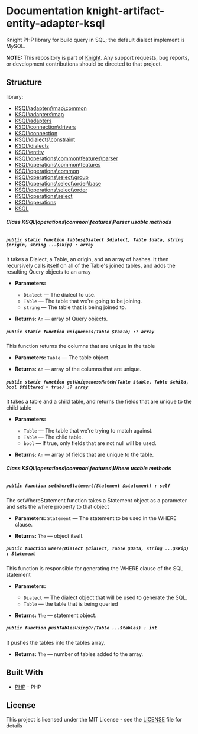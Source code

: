 # Documentation knight-artifact-entity-adapter-ksql

Knight PHP library for build query in SQL; the default dialect implement is MySQL.

**NOTE:** This repository is part of [Knight](https://github.com/energia-source/knight). Any
support requests, bug reports, or development contributions should be directed to
that project.

## Structure

library:
- [KSQL\adapters\map\common](https://github.com/energia-source/knight-artifact-entity-adapter-ksql/tree/main/lib/adapters/map/common)
- [KSQL\adapters\map](https://github.com/energia-source/knight-artifact-entity-adapter-ksql/tree/main/lib/adapters/map)
- [KSQL\adapters](https://github.com/energia-source/knight-artifact-entity-adapter-ksql/tree/main/lib/adapters)
- [KSQL\connection\drivers](https://github.com/energia-source/knight-artifact-entity-adapter-ksql/tree/main/lib/connection/drivers)
- [KSQL\connection](https://github.com/energia-source/knight-artifact-entity-adapter-ksql/tree/main/lib/connection)
- [KSQL\dialects\constraint](https://github.com/energia-source/knight-artifact-entity-adapter-ksql/tree/main/lib/dialects/constraint)
- [KSQL\dialects](https://github.com/energia-source/knight-artifact-entity-adapter-ksql/tree/main/lib/dialects)
- [KSQL\entity](https://github.com/energia-source/knight-artifact-entity-adapter-ksql/tree/main/lib/entity)
- [KSQL\operations\common\features\parser](https://github.com/energia-source/knight-artifact-entity-adapter-ksql/tree/main/lib/operations/common/features/parser)
- [KSQL\operations\common\features](https://github.com/energia-source/knight-artifact-entity-adapter-ksql/tree/main/lib/operations/common/features)
- [KSQL\operations\common](https://github.com/energia-source/knight-artifact-entity-adapter-ksql/tree/main/lib/operations/common)
- [KSQL\operations\select\group](https://github.com/energia-source/knight-artifact-entity-adapter-ksql/tree/main/lib/operations/select/group)
- [KSQL\operations\select\order\base](https://github.com/energia-source/knight-artifact-entity-adapter-ksql/tree/main/lib/operations/select/order/base)
- [KSQL\operations\select\order](https://github.com/energia-source/knight-artifact-entity-adapter-ksql/tree/main/lib/operations/select/order)
- [KSQL\operations\select](https://github.com/energia-source/knight-artifact-entity-adapter-ksql/tree/main/lib/operations/select)
- [KSQL\operations](https://github.com/energia-source/knight-artifact-entity-adapter-ksql/tree/main/lib/operations)
- [KSQL](https://github.com/energia-source/knight-knight-artifact-entity-adapter-ksql/blob/main/lib)

###### ***Class KSQL\operations\common\features\Parser usable methods***

##### `public static function tables(Dialect $dialect, Table $data, string $origin, string ...$skip) : array`

It takes a Dialect, a Table, an origin, and an array of hashes. It then recursively calls itself on all of the Table's joined tables, and adds the resulting Query objects to an array

 * **Parameters:**
   * `Dialect` — The dialect to use.
   * `Table` — The table that we're going to be joining.
   * `string` — The table that is being joined to.

 * **Returns:** `An` — array of Query objects.

##### `public static function uniqueness(Table $table) :? array`

This function returns the columns that are unique in the table

 * **Parameters:** `Table` — The table object.

 * **Returns:** `An` — array of the columns that are unique.

##### `public static function getUniquenessMatch(Table $table, Table $child, bool $filtered = true) :? array`

It takes a table and a child table, and returns the fields that are unique to the child table

 * **Parameters:**
   * `Table` — The table that we're trying to match against.
   * `Table` — The child table.
   * `bool` — If true, only fields that are not null will be used.

 * **Returns:** `An` — array of fields that are unique to the table.

###### ***Class KSQL\operations\common\features\Where usable methods***

##### `public function setWhereStatement(Statement $statement) : self`

The setWhereStatement function takes a Statement object as a parameter and sets the where property to that object

 * **Parameters:** `Statement` — The statement to be used in the WHERE clause.

 * **Returns:** `The` — object itself.

##### `public function where(Dialect $dialect, Table $data, string ...$skip) : Statement`

This function is responsible for generating the WHERE clause of the SQL statement

 * **Parameters:**
   * `Dialect` — The dialect object that will be used to generate the SQL.
   * `Table` — the table that is being queried

 * **Returns:** `The` — statement object.

##### `public function pushTablesUsingOr(Table ...$tables) : int`

It pushes the tables into the tables array.

 * **Returns:** `The` — number of tables added to the array.

## Built With

* [PHP](https://www.php.net/) - PHP

## License

This project is licensed under the MIT License - see the [LICENSE](LICENSE) file for details